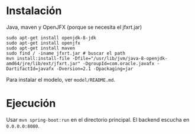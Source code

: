 # Instalación

Java, maven y OpenJFX (porque se necesita el jfxrt.jar)
```
sudo apt-get install openjdk-8-jdk
sudo apt-get install openjfx
sudo apt-get install maven
sudo find / -iname jfxrt.jar # buscar el path
mvn install:install-file -Dfile="/usr/lib/jvm/java-8-openjdk-amd64/jre/lib/ext/jfxrt.jar" -DgroupId=com.oracle.javafx -DartifactId=javafx -Dversion=2.1 -Dpackaging=jar
```

Para instalar el modelo, ver `model/README.md`.

# Ejecución
Usar `mvn spring-boot:run` en el directorio principal. El backend escucha en `0.0.0.0:8080`.

